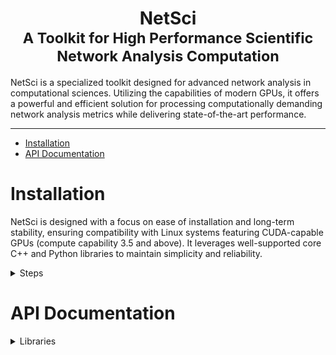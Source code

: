 <center><h1>NetSci<br><small>A Toolkit for High Performance Scientific Network Analysis Computation</small></h1></center>

NetSci is a specialized toolkit designed for advanced network analysis in computational sciences. Utilizing the
capabilities of modern GPUs, it offers a powerful and efficient solution for processing computationally demanding
network analysis metrics while delivering state-of-the-art performance.

---

* [Installation](#installation)
* [API Documentation](#api-documentation)

# Installation
NetSci is designed with a focus on ease of installation and long-term stability, ensuring compatibility with Linux
systems featuring CUDA-capable GPUs (compute capability 3.5 and above). It leverages well-supported core C++ and Python
libraries to maintain simplicity and reliability.
<details>

<summary>Steps</summary>

  * [Download Miniconda Installation Script](#download-miniconda-installation-script)
  * [Execute the Installation Script](#execute-the-installation-script)
  * [Update Environment Settings](#update-environment-settings)
  * [Install Git with Conda](#install-git-with-conda)
  * [Clone the NetSci Repository](#clone-the-netsci-repository)
  * [Navigate to the NetSci Root Directory](#navigate-to-the-netsci-root-directory)
  * [Set NetSci Root Directory Variable](#set-netsci-root-directory-variable)
  * [Create NetSci Conda Environment](#create-netsci-conda-environment)
  * [Activate NetSci Conda Environment](#activate-netsci-conda-environment)
  * [Prepare the Build Directory](#prepare-the-build-directory)
  * [Compile CUDA Script for GPU Capability](#compile-cuda-script-for-gpu-capability)
  * [Set CUDA Architecture Variable](#set-cuda-architecture-variable)
  * [Configure the Build with CMake](#configure-the-build-with-cmake)
  * [Build NetSci](#build-netsci)
  * [Build NetSci Python Interface](#build-netsci--interface)
  * [Test C++ and CUDA Backend](#test-c-and-cuda-backend)
  * [Run Python Interface Tests](#run--interface-tests)



1. #### Download Miniconda Installation Script:
    ```bash
    wget https://repo.anaconda.com/miniconda/Miniconda3-latest-Linux-x86_64.sh
    ```
1. #### Execute the Installation Script:
    ```bash
    bash https://repo.anaconda.com/miniconda/Miniconda3-latest-Linux-x86_64.sh
    ```
1. #### Update Environment Settings:
    ```bash
    source ~/.bashrc
    ```
1. #### Install Git with Conda:
    ```bash
    conda install -c conda-forge git
    ```
1. #### Clone the NetSci Repository:
    ```bash
    git clone https://github.com/netscianalysis/netsci.git
    ```

1. #### Navigate to the NetSci Root Directory:
    ```bash
    cd netsci
    ```
1. #### Set NetSci Root Directory Variable:
    ```bash
    NETSCI_ROOT=$(pwd)
    ```

1. #### Create NetSci Conda Environment:
    ```bash
    conda env create -f netsci.yml
    ```
1. #### Activate NetSci Conda Environment:
    ```bash
    source activate netsci
    ```
1. #### Prepare the Build Directory:
    ```bash
    mkdir ${NETSCI_ROOT}/build
    cd ${NETSCI_ROOT}/build
    ```

1. #### Compile CUDA Script for GPU Capability:
    ```bash
    nvcc ${NETSCI_ROOT}/build_scripts/cuda_architecture.cu -o cuda_architecture
    ```
1. #### Set CUDA Architecture Variable:
    ```bash
    CUDA_ARCHITECTURE=$(./cuda_architecture)
    ```
1. #### Configure the Build with CMake:
    ```bash
    cmake .. -DCONDA_DIR=$CONDA_PREFIX -DCUDA_ARCHITECTURE=${CUDA_ARCHITECTURE}
    ```
1. #### Build NetSci:
    ```bash
    cmake --build . -j
    ```
1. #### Build NetSci Python Interface:
    ```bash
    make python
    ```
1. #### Test C++ and CUDA Backend:
    ```bash
    ctest
    ```
1. #### Run Python Interface Tests:
    ```bash
    cd ${NETSCI_ROOT}
    pytest
    ```

 </details>

# API Documentation
<details>

<summary>Libraries</summary>

- [CuArray](#cuarray)
- [NetChem](#netchem)
- [NetCalc](#netcalc)


---

# CuArray
  <details><summary>Classes</summary>

- [CuArray](#cuarray-class)

</details>




---

## CuArray ___class___

- **Languages**: C++, Python, Tcl 
- **Library**: [CuArray](#cuarray)

- <details><summary>Methods</summary>

  <details><summary>C++</summary>

  * [`CuArray()` ___constructor___](#cuarray-constructor)
  * [`~CuArray()` ___destructor___](#cuarray-destructor)
  * [`CuArrayError init(int m, int n)`](#cuarrayerror-initint-m-int-n)
  * [`CuArrayError init(T *host, int m, int n)`](#cuarrayerror-initt-host-int-m-int-n)
  * [`CuArrayError fromCuArrayShallowCopy(CuArray<T> *cuArray, int start, int end, int m, int n)`](#cuarrayerror-fromcuarrayshallowcopycuarrayt-cuarray-int-start-int-end-int-m-int-n)
  * [`CuArrayError fromCuArrayDeepCopy(CuArray<T> *cuArray, int start, int end, int m, int n)`](#cuarrayerror-fromcuarraydeepcopycuarrayt-cuarray-int-start-int-end-int-m-int-n)
  * [`int n() const`](#int-n-const)
  * [`int m() const`](#int-m-const)
  * [`int size() const`](#int-size-const)
  * [`size_t bytes() const`](#sizet-bytes-const)
  * [`T *&host()`](#t-host)
  * [`T *&device()`](#t-device)
  * [`CuArrayError allocateHost()`](#cuarrayerror-allocatehost)
  * [`CuArrayError allocateDevice()`](#cuarrayerror-allocatedevice)
  * [`CuArrayError allocatedHost() const`](#cuarrayerror-allocatedhost-const)
  * [`CuArrayError allocatedDevice() const`](#cuarrayerror-allocateddevice-const)
  * [`CuArrayError toDevice()`](#cuarrayerror-todevice)
  * [`CuArrayError toHost()`](#cuarrayerror-tohost)
  * [`CuArrayError deallocateHost()`](#cuarrayerror-deallocatehost)
  * [`CuArrayError deallocateDevice()`](#cuarrayerror-deallocatedevice)
  * [`CuArrayError fromNumpy(T *NUMPY_ARRAY, int NUMPY_ARRAY_DIM1, int NUMPY_ARRAY_DIM2)`](#cuarrayerror-fromnumpyt-numpyarray-int-numpyarraydim1-int-numpyarraydim2)
  * [`void toNumpy(T **NUMPY_ARRAY, int **NUMPY_ARRAY_DIM1, int **NUMPY_ARRAY_DIM2)`](#void-tonumpyt-numpyarray-int-numpyarraydim1-int-numpyarraydim2)
  * [`T get(int i, int j) const`](#t-getint-i-int-j-const)
  * [`CuArrayError set(T value, int i, int j)`](#cuarrayerror-sett-value-int-i-int-j)
  * [`CuArrayError load(const std::string &fname)`](#cuarrayerror-loadconst-stdstring-fname)
  * [`void save(const std::string &fname)`](#void-saveconst-stdstring-fname)
  * [`CuArray<T> *sort(int i)`](#cuarrayt-sortint-i)
  * [`T &operator[](int i) const`](#t-operatorint-i-const)
  * [`int owner() const`](#int-owner-const)
  * [`CuArray<int> *argsort(int i)`](#cuarrayint-argsortint-i)

  </details>

  <details><summary>Python</summary>

  * [`__init__()`](#__init__)
  * [`__del__()`](#__del__)
  * [`init(self, m: int, n: int) -> int`](#initself-m-int-n-int---int)
  * [`init(self, host, m: int, n: int) -> int`](#initself-host-m-int-n-int---int)
  * [`fromCuArrayShallowCopy(self, cuArray, start: int, end: int, m: int, n: int) -> int`](#fromcuarrayshallowcopyself-cuarray-start-int-end-int-m-int-n-int---int)
  * [`fromCuArrayDeepCopy(self, cuArray, start: int, end: int, m: int, n: int) -> int`](#fromcuarraydeepcopyself-cuarray-start-int-end-int-m-int-n-int---int)
  * [`m(self) -> int`](#mself---int)
  * [`n(self) -> int`](#nself---int)
  * [`size(self) -> int`](#sizeself---int)
  * [`bytes(self) -> int`](#bytesself---int)
  * [`host(self)`](#hostself)
  * [`device(self)`](#deviceself)
  * [`allocateHost(self) -> int`](#allocatehostself---int)
  * [`allocateDevice(self) -> int`](#allocatedeviceself---int)
  * [`allocatedHost(self) -> int`](#allocatedhostself---int)
  * [`allocatedDevice(self) -> int`](#allocateddeviceself---int)
  * [`toDevice(self) -> int`](#todeviceself---int)
  * [`toHost(self) -> int`](#tohostself---int)
  * [`deallocateHost(self) -> int`](#deallocatehostself---int)
  * [`deallocateDevice(self) -> int`](#deallocatedeviceself---int)
  * [`fromNumpy(self, numpy_array, dim1: int, dim2: int) -> int`](#fromnumpyself-numpyarray-dim1-int-dim2-int---int)
  * [`toNumpy(self) -> (numpy_array, dim1: int, dim2: int)`](#tonumpyself---numpyarray-dim1-int-dim2-int)
  * [`get(self, i: int, j: int) -> ElementType`](#getself-i-int-j-int---elementtype)
  * [`set(self, value: ElementType, i: int, j: int) -> int`](#setself-value-elementtype-i-int-j-int---int)
  * [`load(self, filename: str) -> int`](#loadself-filename-str---int)
  * [`save(self, filename: str)`](#saveself-filename-str)
  * [`sort(self, column_index: int) -> CuArray`](#sortself-columnindex-int---cuarray)
  * [`__getitem__(self, index: int) -> ElementType`](#getitemself-index-int---elementtype)
  * [`owner(self) -> int`](#ownerself---int)
  * [`argsort(self, column_index: int) -> CuArray`](#argsortself-columnindex-int---cuarray)

  </details>
  </details>

---

### Overview

The `CuArray` class is designed for managing arrays with CUDA support, providing methods for initialization, memory
management, data manipulation, and utility operations.

---

### C++ Methods

---

#### `CuArray()` ___constructor___

- **Language**: C++
- **Library**: [CuArray](#cuarray)
- **Class**: [CuArray](#cuarray-class)
- **Description**: Default constructor. Constructs an empty `CuArray` object.
- **Related**: [`__init__()` ](#__init__)

---

#### `~CuArray()` ___destructor___

- **Language**: C++
- **Library**: [CuArray](#cuarray)
- **Class**: [CuArray](#cuarray-class)
- **Description**: Destructor. Deallocates the memory on both the host and the device.
- **Related**: [`__del__()` ](#__del__)

---

#### `CuArrayError init(int m, int n)`

- **Language**: C++
- **Library**: [CuArray](#cuarray)
- **Class**: [CuArray](#cuarray-class)
- **Description**: Initialize the `CuArray` with specified dimensions, allocating memory on both the host and the
  device.
- **Parameters**:
    - `int m`: Number of rows.
    - `int n`: Number of columns.
- **Returns**: `CuArrayError` indicating success (`0`) or specific error code.
- **Related**: [`init(self, m: int, n: int) -> int` ](#initself-m-int-n-int---int)

---

#### `CuArrayError init(T *host, int m, int n)`

- **Language**: C++
- **Library**: [CuArray](#cuarray)
- **Class**: [CuArray](#cuarray-class)
- **Description**: Initialize with host data and dimensions, performing a shallow copy.
- **Parameters**:
    - `T *host`: Pointer to input host data.
    - `int m`: Number of rows.
    - `int n`: Number of columns.
- **Returns**: `CuArrayError` indicating success (`0`) or specific error code.
- **Related**: [`init(self, host, m: int, n: int) -> int` ](#initself-host-m-int-n-int---int)

---

#### `CuArrayError fromCuArrayShallowCopy(CuArray<T> *cuArray, int start, int end, int m, int n)`

- **Language**: C++
- **Library**: [CuArray](#cuarray)
- **Class**: [CuArray](#cuarray-class)
- **Description**: Shallow copy data from another `CuArray`.
- **Parameters**:
    - `CuArray<T> *cuArray`: Source `CuArray`.
    - `int start`: Index of the first row to copy.
    - `int end`: Index of the last row to copy.
    - `int m`: Number of rows in this `CuArray`.
    - `int n`: Number of columns in this `CuArray`.
- **Returns**: `CuArrayError` indicating success (`0`) or specific error code.
- **Related
  **: [`fromCuArrayShallowCopy(self, cuArray, start: int, end: int, m: int, n: int) -> int` ](#fromcuarrayshallowcopyself-cuarray-start-int-end-int-m-int-n-int---int)

---

#### `CuArrayError fromCuArrayDeepCopy(CuArray<T> *cuArray, int start, int end, int m, int n)`

- **Language**: C++
- **Library**: [CuArray](#cuarray)
- **Class**: [CuArray](#cuarray-class)
- **Description**: Deep copy data from another `CuArray`.
- **Parameters**:
    - `CuArray<T> *cuArray`: Source `CuArray`.
    - `int start`: Index of the first row to copy.
    - `int end`: Index of the last row to copy.
    - `int m`: Number of rows in this `CuArray`.
    - `int n`: Number of columns in this `CuArray`.
- **Returns**: `CuArrayError` indicating success (`0`) or specific error code.
- **Related
  **: [`fromCuArrayDeepCopy(self, cuArray, start: int, end: int, m: int, n: int) -> int` ](#fromcuarraydeepcopyself-cuarray-start-int-end-int-m-int-n-int---int)

---

#### `int n() const`

- **Language**: C++
- **Library**: [CuArray](#cuarray)
- **Class**: [CuArray](#cuarray-class)
- **Description**: Get the number of columns in the `CuArray`.
- **Returns**: Number of columns as `int`.
- **Related**: [`n(self) -> int` ](#nself---int)

---

#### `int m() const`

- **Language**: C++
- **Library**: [CuArray](#cuarray)
- **Class**: [CuArray](#cuarray-class)
- **Description**: Get the number of rows in the `CuArray`.
- **Returns**: Number of rows as `int`.
- **Related**: [`m(self) -> int` ](#mself---int)

---

#### `int size() const`

- **Language**: C++
- **Library**: [CuArray](#cuarray)
- **Class**: [CuArray](#cuarray-class)
- **Description**: Get the total number of elements in the `CuArray`.
- **Returns**: Total number of elements as `int`.
- **Related**: [`size(self) -> int` ](#sizeself---int)

---

#### `size_t bytes() const`

- **Language**: C++
- **Library**: [CuArray](#cuarray)
- **Class**: [CuArray](#cuarray-class)
- **Description**: Get the total size in bytes of the `CuArray` data.
- **Returns**: Size in bytes as `size_t`.
- **Related**: [`bytes(self) -> int` ](#bytesself---int)

---

#### `T *&host()`

- **Language**: C++
- **Library**: [CuArray](#cuarray)
- **Class**: [CuArray](#cuarray-class)
- **Description**: Get a reference to the host data.
- **Returns**: Reference to the host data as `T*&`.
- **Related**: [`host(self)` ](#hostself)

---

#### `T *&device()`

- **Language**: C++
- **Library**: [CuArray](#cuarray)
- **Class**: [CuArray](#cuarray-class)
- **Description**: Get a reference to the device data.
- **Returns**: Reference to the device data as `T*&`.
- **Related**: [`device(self)` ](#deviceself)

---

#### `CuArrayError allocateHost()`

- **Language**: C++
- **Library**: [CuArray](#cuarray)
- **Class**: [CuArray](#cuarray-class)
- **Description**: Allocate memory for the host data.
- **Returns**: `CuArrayError` indicating success (`0`) or specific error code.
- **Related**: [`allocateHost(self) -> int` ](#allocatehostself---int)

---

#### `CuArrayError allocateDevice()`

- **Language**: C++
- **Library**: [CuArray](#cuarray)
- **Class**: [CuArray](#cuarray-class)
- **Description**: Allocate memory for the device data.
- **Returns**: `CuArrayError` indicating success (`0`) or specific error code.
- **Related**: [`allocateDevice(self) -> int` ](#allocatedeviceself---int)

---

#### `CuArrayError allocatedHost() const`

- **Language**: C++
- **Library**: [CuArray](#cuarray)
- **Class**: [CuArray](#cuarray-class)
- **Description**: Check if memory is allocated for the host data.
- **Returns**: `CuArrayError` indicating success (`0`) or specific error code.
- **Related**: [`allocatedHost(self) -> int` ](#allocatedhostself---int)

---

#### `CuArrayError allocatedDevice() const`

- **Language**: C++
- **Library**: [CuArray](#cuarray)
- **Class**: [CuArray](#cuarray-class)
- **Description**: Check if memory is allocated for the device data.
- **Returns**: `CuArrayError` indicating success (`0`) or specific error code.
- **Related**: [`allocatedDevice(self) -> int` ](#allocateddeviceself---int)

---

#### `CuArrayError toDevice()`

- **Language**: C++
- **Library**: [CuArray](#cuarray)
- **Class**: [CuArray](#cuarray-class)
- **Description**: Copy data from the host to the device.
- **Returns**: `CuArrayError` indicating success (`0`) or specific error code.
- **Related**: [`toDevice(self) -> int` ](#todeviceself---int)

---

#### `CuArrayError toHost()`

- **Language**: C++
- **Library**: [CuArray](#cuarray)
- **Class**: [CuArray](#cuarray-class)
- **Description**: Copy data from the device to the host.
- **Returns**: `CuArrayError` indicating success (`0`) or specific error code.
- **Related**: [`toHost(self) -> int` ](#tohostself---int)

---

#### `CuArrayError deallocateHost()`

- **Language**: C++
- **Library**: [CuArray](#cuarray)
- **Class**: [CuArray](#cuarray-class)
- **Description**: Deallocate memory for the host data.
- **Returns**: `CuArrayError` indicating success (`0`) or specific error code.
- **Related**: [`deallocateHost(self) -> int` ](#deallocatehostself---int)

---

#### `CuArrayError deallocateDevice()`

- **Language**: C++
- **Library**: [CuArray](#cuarray)
- **Class**: [CuArray](#cuarray-class)
- **Description**: Deallocate memory for the device data.
- **Returns**: `CuArrayError` indicating success (`0`) or specific error code.
- **Related**: [`deallocateDevice(self) -> int` ](#deallocatedeviceself---int)

---

#### `CuArrayError fromNumpy(T *NUMPY_ARRAY, int NUMPY_ARRAY_DIM1, int NUMPY_ARRAY_DIM2)`

- **Language**: C++
- **Library**: [CuArray](#cuarray)
- **Class**: [CuArray](#cuarray-class)
- **Description**: Copy data from a NumPy array to the `CuArray`.
- **Parameters**:
    - `T *NUMPY_ARRAY`: Pointer to the input NumPy array.
    - `int NUMPY_ARRAY_DIM1`: Dimension 1 of the NumPy array.
    - `int NUMPY_ARRAY_DIM2`: Dimension 2 of the NumPy array.
- **Returns**: `CuArrayError` indicating success (`0’) or specific error code.
- **Related
  **: [`fromNumpy(self, numpy_array, dim1: int, dim2: int) -> int` ](#fromnumpyself-numpyarray-dim1-int-dim2-int---int)

---

#### `void toNumpy(T **NUMPY_ARRAY, int **NUMPY_ARRAY_DIM1, int **NUMPY_ARRAY_DIM2)`

- **Language**: C++
- **Library**: [CuArray](#cuarray)
- **Class**: [CuArray](#cuarray-class)
- **Description**: Copy data from the `CuArray` to a NumPy array.
- **Parameters**:
    - `T **NUMPY_ARRAY`: Pointer to the output NumPy array.
    - `int **NUMPY_ARRAY_DIM1`: Dimension 1 of the NumPy array.
    - `int **NUMPY_ARRAY_DIM2`: Dimension 2 of the NumPy array.
- **Related**: [`toNumpy(self) -> (numpy_array, dim1: int, dim2: int)` ](#tonumpyself---numpyarray-dim1-int-dim2-int)

---

#### `T get(int i, int j) const`

- **Language**: C++
- **Library**: [CuArray](#cuarray)
- **Class**: [CuArray](#cuarray-class)
- **Description**: Get the value at the specified position (i, j) in the `CuArray`.
- **Parameters**:
    - `int i`: Row index.
    - `int j`: Column index.
- **Returns**: Value at the specified position.
- **Related**: [`get(self, i: int, j: int) -> ElementType` ](#getself-i-int-j-int---elementtype)

---

#### `CuArrayError set(T value, int i, int j)`

- **Language**: C++
- **Library**: [CuArray](#cuarray)
- **Class**: [CuArray](#cuarray-class)
- **Description**: Set the value at the specified position (i, j) in the `CuArray`.
- **Parameters**:
    - `T value`: The value to set.
    - `int i`: Row index.
    - `int j`: Column index.
- **Returns**: `CuArrayError` indicating success (`0`) or specific error code.
- **Related**: [`set(self, value: ElementType, i: int, j: int) -> int` ](#setself-value-elementtype-i-int-j-int---int)

---

#### `CuArrayError load(const std::string &fname)`

- **Language**: C++
- **Library**: [CuArray](#cuarray)
- **Class**: [CuArray](#cuarray-class)
- **Description**: Load the `CuArray` data from the specified file.
- **Parameters**:
    - `const std::string &fname`: Name of the file to load.
- **Returns**: `CuArrayError` indicating success (`0`) or specific error code.
- **Related**: [`load(self, filename: str) -> int` ](#loadself-filename-str---int)

---

#### `void save(const std::string &fname)`

- **Language**: C++
- **Library**: [CuArray](#cuarray)
- **Class**: [CuArray](#cuarray-class)
- **Description**: Save the `CuArray` data to the specified file.
- **Parameters**:
    - `const std::string &fname`: Name of the file to save.
- **Related**: [`save(self, filename: str)` ](#saveself-filename-str)

---

#### `CuArray<T> *sort(int i)`

- **Language**: C++
- **Library**: [CuArray](#cuarray)
- **Class**: [CuArray](#cuarray-class)
- **Description**: Sort the `CuArray` in ascending order based on the values in the specified column.
- **Parameters**:
    - `int i`: Column index to sort.
- **Returns**: Pointer to a new `CuArray` containing the sorted data.
- **Related**: [`sort(self, column_index: int) -> CuArray` ](#sortself-columnindex-int---cuarray)

---

#### `T &operator[](int i) const`

- **Language**: C++
- **Library**: [CuArray](#cuarray)
- **Class**: [CuArray](#cuarray-class)
- **Description**: Get a reference to the element at the specified index in the `CuArray`.
- **Parameters**:
    - `int i`: Index of the element.
- **Returns**: Reference to the element at the specified index.
- **Related**: [`__getitem__(self, index: int) -> ElementType` ](#getitemself-index-int---elementtype)

---

#### `int owner() const`

- **Language**: C++
- **Library**: [CuArray](#cuarray)
- **Class**: [CuArray](#cuarray-class)
- **Description**: Get the owner of the `CuArray`, which indicates whether the `CuArray` is responsible for memory
  deallocation.
- **Returns**: Owner of the `CuArray`.
- **Related**: [`owner(self) -> int` ](#ownerself---int)

---

#### `CuArray<int> *argsort(int i)`

- **Language**: C++
- **Library**: [CuArray](#cuarray)
- **Class**: [CuArray](#cuarray-class)
- **Description**: Perform an argsort on the specified column of the `CuArray` and return a new `CuArray` containing the
  sorted indices.
- **Parameters**:
    - `int i`: Column index to argsort.
- **Returns**: Pointer to a new `CuArray` containing the sorted indices.
- **Related**: [`argsort(self, column_index: int) -> CuArray` ](#argsortself-columnindex-int---cuarray)

---

### Python Methods

#### `__init__()`

- **Language**: Python 
- **Library**: [CuArray](#cuarray)
- **Class**: [CuArray](#cuarray-class)
- **Description**: Default constructor. Constructs an empty `CuArray` object.
- **Class**: [CuArray](#cuarray-class)
- **Related**: [`CuArray()` ](#cuarray-constructor)

---

#### `__del__()`

- **Language**: Python
- **Library**: [CuArray](#cuarray)
- **Class**: [CuArray](#cuarray-class)
- **Description**: Destructor. Deallocates the memory on both the host and the device.
- **Class**: [CuArray](#cuarray-class)
- **Related**: [`~CuArray()` ](#cuarray-destructor)

---

#### `init(self, m: int, n: int) -> int`

- **Language**: Python
- **Library**: [CuArray](#cuarray)
- **Class**: [CuArray](#cuarray-class)
- **Description**: Initialize the `CuArray` with specified dimensions, allocating memory on both the host and the
  device.
- **Parameters**:
    - `m` (`int`): Number of rows.
    - `n` (`int`): Number of columns.
- **Returns**: `int`: `CuArrayError` indicating success (`0`) or specific error code.
- **Related**: [`CuArrayError init(int m, int n)` ](#cuarrayerror-initint-m-int-n)

---

#### `init(self, host, m: int, n: int) -> int`

- **Language**: Python
- **Library**: [CuArray](#cuarray)
- **Class**: [CuArray](#cuarray-class)
- **Description**: Initialize with host data and dimensions, performing a shallow copy.
- **Parameters**:
    - `host`: Pointer to input host data.
    - `m` (`int`): Number of rows.
    - `n` (`int`): Number of columns.
- **Returns**: `int`: `CuArrayError` indicating success (`0`) or specific error code.
- **Related**: [`CuArrayError init(T *host, int m, int n)` ](#cuarrayerror-initt-host-int-m-int-n)

---

#### `fromCuArrayShallowCopy(self, cuArray, start: int, end: int, m: int, n: int) -> int`

- **Language**: Python
- **Library**: [CuArray](#cuarray)
- **Class**: [CuArray](#cuarray-class)
- **Description**: Shallow copy data from another `CuArray`.
- **Parameters**:
    - `cuArray`: Source `CuArray` object.
    - `start` (`int`): Index of the first row to copy.
    - `end` (`int`): Index of the last row to copy.
    - `m` (`int`): Number of rows in this `CuArray`.
    - `n` (`int`): Number of columns in this `CuArray`.
- **Returns**: `int`: `CuArrayError` indicating success (`0`) or specific error code.
- **Related
  **: [`CuArrayError fromCuArrayShallowCopy(CuArray<T> *cuArray, int start, int end, int m, int n)` ](#cuarrayerror-fromcuarrayshallowcopycuarrayt-cuarray-int-start-int-end-int-m-int-n)

---

#### `fromCuArrayDeepCopy(self, cuArray, start: int, end: int, m: int, n: int) -> int`

- **Language**: Python
- **Library**: [CuArray](#cuarray)
- **Class**: [CuArray](#cuarray-class)
- **Description**: Deep copy data from another `CuArray`.
- **Parameters**:
    - `cuArray`: Source `CuArray` object.
    - `start` (`int`): Index of the first row to copy.
    - `end` (`int`): Index of the last row to copy.
    - `m` (`int`): Number of rows in this `CuArray`.
    - `n` (`int`): Number of columns in this `CuArray`.
- **Returns**: `int`: `CuArrayError` indicating success (`0`) or specific error code.
- **Related
  **: [`CuArrayError fromCuArrayDeepCopy(CuArray<T> *cuArray, int start, int end, int m, int n)` ](#cuarrayerror-fromcuarraydeepcopycuarrayt-cuarray-int-start-int-end-int-m-int-n)

---

#### `m(self) -> int`

- **Language**: Python
- **Library**: [CuArray](#cuarray)
- **Class**: [CuArray](#cuarray-class)
- **Description**: Get the number of rows in the `CuArray`.
- **Returns**: Number of rows as `int`.
- **Related**: [`int m() const` ](#int-n-const)

---

#### `n(self) -> int`

- **Language**: Python
- **Library**: [CuArray](#cuarray)
- **Class**: [CuArray](#cuarray-class)
- **Description**: Get the number of columns in the `CuArray`.
- **Returns**: Number of columns as `int`.
- **Related**: [`int n() const` ](#int-n-const)

#### `size(self) -> int`

- **Language**: Python
- **Library**: [CuArray](#cuarray)
- **Class**: [CuArray](#cuarray-class)
- **Description**: Get the total number of elements in the `CuArray`.
- **Returns**: Total number of elements as `int`.
- **Related**: [`int size() const` ](#int-size-const)

---

#### `bytes(self) -> int`

- **Language**: Python
- **Library**: [CuArray](#cuarray)
- **Class**: [CuArray](#cuarray-class)
- **Description**: Get the total size in bytes of the `CuArray` data.
- **Returns**: Size in bytes as `int`.
- **Related**: [`size_t bytes() const` ](#sizet-bytes-const)

---

#### `host(self)`

- **Language**: Python
- **Library**: [CuArray](#cuarray)
- **Class**: [CuArray](#cuarray-class)
- **Description**: Get a reference to the host data.
- **Returns**: Reference to the host data.
- **Related**: [`T *&host()` ](#t-host)

---

#### `device(self)`

- **Language**: Python
- **Library**: [CuArray](#cuarray)
- **Class**: [CuArray](#cuarray-class)
- **Description**: Get a reference to the device data.
- **Returns**: Reference to the device data.
- **Related**: [`T *&device()` ](#t-device)

---

#### `allocateHost(self) -> int`

- **Language**: Python
- **Library**: [CuArray](#cuarray)
- **Class**: [CuArray](#cuarray-class)
- **Description**: Allocate memory for the host data.
- **Returns**: `int`: `CuArrayError` indicating success (`0`) or specific error code.
- **Related**: [`CuArrayError allocateHost()` ](#cuarrayerror-allocatehost)

---

#### `allocateDevice(self) -> int`

- **Language**: Python
- **Library**: [CuArray](#cuarray)
- **Class**: [CuArray](#cuarray-class)
- **Description**: Allocate memory for the device data.
- **Returns**: `int`: `CuArrayError` indicating success (`0`) or specific error code.
- **Related**: [`CuArrayError allocateDevice()` ](#cuarrayerror-allocatedevice)

---

#### `allocatedHost(self) -> int`

- **Language**: Python
- **Library**: [CuArray](#cuarray)
- **Class**: [CuArray](#cuarray-class)
- **Description**: Check if memory is allocated for the host data.
- **Returns**: `int`: `CuArrayError` indicating success (`0`) or specific error code.
- **Related**: [`CuArrayError allocatedHost() const` ](#cuarrayerror-allocatedhost-const)

---

#### `allocatedDevice(self) -> int`

- **Language**: Python
- **Library**: [CuArray](#cuarray)
- **Class**: [CuArray](#cuarray-class)
- **Description**: Check if memory is allocated for the device data.
- **Returns**: `int`: `CuArrayError` indicating success (`0`) or specific error code.
- **Related**: [`CuArrayError allocatedDevice() const` ](#cuarrayerror-allocateddevice-const)

---

#### `toDevice(self) -> int`

- **Language**: Python
- **Library**: [CuArray](#cuarray)
- **Class**: [CuArray](#cuarray-class)
- **Description**: Copy data from the host to the device.
- **Returns**: `int`: `CuArrayError` indicating success (`0`) or specific error code.
- **Related**: [`CuArrayError toDevice()` ](#cuarrayerror-todevice)

---

#### `toHost(self) -> int`

- **Language**: Python
- **Library**: [CuArray](#cuarray)
- **Class**: [CuArray](#cuarray-class)
- **Description**: Copy data from the device to the host.
- **Returns**: `int`: `CuArrayError` indicating success (`0`) or specific error code.
- **Related**: [`CuArrayError toHost()` ](#cuarrayerror-tohost)

---

#### `deallocateHost(self) -> int`

- **Language**: Python
- **Library**: [CuArray](#cuarray)
- **Class**: [CuArray](#cuarray-class)
- **Description**: Deallocate memory for the host data.
- **Returns**: `int`: `CuArrayError` indicating success (`0`) or specific error code.
- **Related**: [`CuArrayError deallocateHost()` ](#cuarrayerror-deallocatehost)

---

#### `deallocateDevice(self) -> int`

- **Language**: Python
- **Library**: [CuArray](#cuarray)
- **Class**: [CuArray](#cuarray-class)
- **Description**: Deallocate memory for the device data.
- **Returns**: `int`: `CuArrayError` indicating success (`0’) or specific error code.
- **Related**: [`CuArrayError deallocateDevice()` ](#cuarrayerror-deallocatedevice)

---

#### `fromNumpy(self, numpy_array, dim1: int, dim2: int) -> int`

- **Language**: Python
- **Library**: [CuArray](#cuarray)
- **Class**: [CuArray](#cuarray-class)
- **Description**: Copy data from a NumPy array to the `CuArray`.
- **Parameters**:
    - `numpy_array`: NumPy array to copy from.
    - `dim1` (`int`): Dimension 1 of the NumPy array.
    - `dim2` (`int`): Dimension 2 of the NumPy array.
- **Returns**: `int`: `CuArrayError` indicating success (`0’) or specific error code.
- **Related
  **: [`CuArrayError fromNumpy(T *NUMPY_ARRAY, int NUMPY_ARRAY_DIM1, int NUMPY_ARRAY_DIM2)` ](#cuarrayerror-fromnumpyt-numpyarray-int-numpyarraydim1-int-numpyarraydim2)

---

#### `toNumpy(self) -> (numpy_array, dim1: int, dim2: int)`

- **Language**: Python
- **Library**: [CuArray](#cuarray)
- **Class**: [CuArray](#cuarray-class)
- **Description**: Copy data from the `CuArray` to a NumPy array.
- **Returns**: Tuple containing the NumPy array and its dimensions.
- **Related
  **: [`void toNumpy(T **NUMPY_ARRAY, int **NUMPY_ARRAY_DIM1, int **NUMPY_ARRAY_DIM2)` ](#void-tonumpyt-numpyarray-int-numpyarraydim1-int-numpyarraydim2)

---

#### `get(self, i: int, j: int) -> ElementType`

- **Language**: Python
- **Library**: [CuArray](#cuarray)
- **Class**: [CuArray](#cuarray-class)
- **Description**: Get the value at the specified position (i, j) in the `CuArray`.
- **Parameters**:
    - `i` (`int`): Row index.
    - `j` (`int`): Column index.
- **Returns**: Value at the specified position.
- **Related**: [`T get(int i, int j) const` ](#t-getint-i-int-j-const)

---

#### `set(self, value: ElementType, i: int, j: int) -> int`

- **Language**: Python
- **Library**: [CuArray](#cuarray)
- **Class**: [CuArray](#cuarray-class)
- **Description**: Set the value at the specified position (i, j) in the `CuArray`.
- **Parameters**:
    - `value`: The value to set.
    - `i` (`int`): Row index.
    - `j` (`int`): Column index.
- **Returns**: `int`: `CuArrayError` indicating success (`0`) or specific error code.
- **Related**: [`CuArrayError set(T value, int i, int j)` ](#cuarrayerror-sett-value-int-i-int-j)

---

#### `load(self, filename: str) -> int`

- **Language**: Python
- **Library**: [CuArray](#cuarray)
- **Class**: [CuArray](#cuarray-class)
- **Description**: Load the `CuArray` data from the specified file.
- **Parameters**:
    - `filename` (`str`): Name of the file to load.
- **Returns**: `int`: `CuArrayError` indicating success (`0`) or specific error code.
- **Related**: [`CuArrayError load(const std::string &fname)` ](#cuarrayerror-loadconst-stdstring-fname)

---

#### `save(self, filename: str)`

- **Language**: Python
- **Library**: [CuArray](#cuarray)
- **Class**: [CuArray](#cuarray-class)
- **Description**: Save the `CuArray` data to the specified file.
- **Parameters**:
    - `filename` (`str`): Name of the file to save.
- **Related**: [`void save(const std::string &fname)` ](#void-saveconst-stdstring-fname)

---

#### `sort(self, column_index: int) -> CuArray`

- **Language**: Python
- **Library**: [CuArray](#cuarray)
- **Class**: [CuArray](#cuarray-class)
- **Description**: Sort the `CuArray` in ascending order based on the values in the specified column.
- **Parameters**:
    - `column_index` (`int`): Column index to sort.
- **Returns**: New `CuArray` object containing sorted data.
- **Related**: [`CuArray<T> *sort(int i)` ](#cuarrayt-sortint-i)

---

#### `__getitem__(self, index: int) -> ElementType`

- **Language**: Python
- **Library**: [CuArray](#cuarray)
- **Class**: [CuArray](#cuarray-class)
- **Description**: Get the element at the specified index in the `CuArray`.
- **Parameters**:
    - `index` (`int`): Index of the element.
- **Returns**: Element at the specified index.
- **Related**: [`T &operator[](int i) const` ](#t-operatorint-i-const)

---

#### `owner(self) -> int`

- **Language**: Python
- **Library**: [CuArray](#cuarray)
- **Class**: [CuArray](#cuarray-class)
- **Description**: Get the owner of the `CuArray`, which indicates whether the `CuArray` is responsible for memory
  deallocation.
- **Returns**: Owner of the `CuArray`.
- **Related**: [`int owner() const` ](#int-owner-const)

---

#### `argsort(self, column_index: int) -> CuArray`

- **Language**: Python
- **Library**: [CuArray](#cuarray)
- **Class**: [CuArray](#cuarray-class)
- **Description**: Perform an argsort on the specified column of the `CuArray` and return a new `CuArray` containing the
  sorted indices.
- **Parameters**:
    - `column_index` (`int`): Column index to argsort.
- **Returns**: New `CuArray` object containing sorted indices.
- **Related**: [`CuArray<int> *argsort(int i)` ](#cuarrayint-argsortint-i)

---

## NetChem

 ---

## NetCalc

---

</details>
